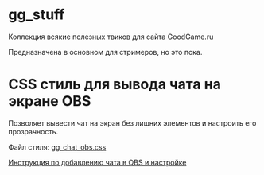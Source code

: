 # gg_stuff

Коллекция всякие полезных твиков для сайта GoodGame.ru

Предназначена в основном для стримеров, но это пока.

# CSS стиль для вывода чата на экране OBS

Позволяет вывести чат на экран без лишних элементов и настроить его
прозрачность.

Файл стиля: [gg_chat_obs.css](gg_chat_obs.css)

[Инструкция по добавлению чата в OBS и настройке](docs/gg_chat_obs.md)
